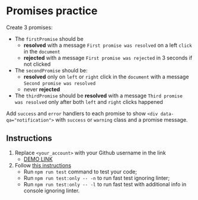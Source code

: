 # Promises practice
Create 3 promises:
- The `firstPromise` should be
  - **resolved** with a message `First promise was resolved` on a left `click` in the `document`
  - **rejected** with a message `First promise was rejected` in 3 seconds if not clicked
- The `secondPromise` should be:
  - **resolved** only on `left` or `right` click in the `document` with a message `Second promise was resolved`
  - never **rejected**
- The `thirdPromise` should be **resolved** with a message `Third promise was resolved` only after both `left` and `right` clicks happened

Add `success` and `error` handlers to each promise to show `<div data-qa="notification">` with `success` or `warning` class and a promise message.

## Instructions
1. Replace `<your_account>` with your Github username in the link
    - [DEMO LINK](https://oksana-skuba.github.io/js_promises_practice_DOM/)
2. Follow [this instructions](https://mate-academy.github.io/layout_task-guideline/)
    - Run `npm run test` command to test your code;
    - Run `npm run test:only -- -n` to run fast test ignoring linter;
    - Run `npm run test:only -- -l` to run fast test with additional info in console ignoring linter.
